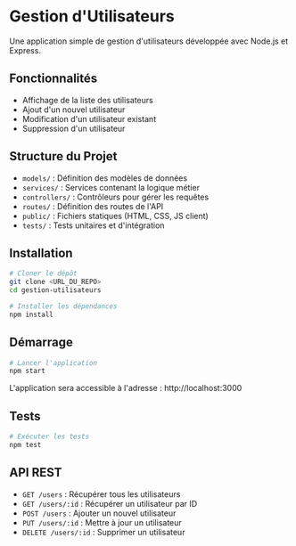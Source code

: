# Gestion d'Utilisateurs

Une application simple de gestion d'utilisateurs développée avec Node.js et Express.

## Fonctionnalités

- Affichage de la liste des utilisateurs
- Ajout d'un nouvel utilisateur
- Modification d'un utilisateur existant
- Suppression d'un utilisateur

## Structure du Projet

- `models/` : Définition des modèles de données
- `services/` : Services contenant la logique métier
- `controllers/` : Contrôleurs pour gérer les requêtes
- `routes/` : Définition des routes de l'API
- `public/` : Fichiers statiques (HTML, CSS, JS client)
- `tests/` : Tests unitaires et d'intégration

## Installation

```bash
# Cloner le dépôt
git clone <URL_DU_REPO>
cd gestion-utilisateurs

# Installer les dépendances
npm install
```

## Démarrage

```bash
# Lancer l'application
npm start
```

L'application sera accessible à l'adresse : http://localhost:3000

## Tests

```bash
# Exécuter les tests
npm test
```

## API REST

- `GET /users` : Récupérer tous les utilisateurs
- `GET /users/:id` : Récupérer un utilisateur par ID
- `POST /users` : Ajouter un nouvel utilisateur
- `PUT /users/:id` : Mettre à jour un utilisateur
- `DELETE /users/:id` : Supprimer un utilisateur 